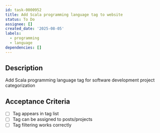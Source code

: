 ```yaml
---
id: task-0000952
title: Add Scala programming language tag to website
status: To Do
assignee: []
created_date: '2025-08-05'
labels:
  - programming
  - language
dependencies: []
---
```


## Description

Add Scala programming language tag for software development project categorization

## Acceptance Criteria

- [ ] Tag appears in tag list
- [ ] Tag can be assigned to posts/projects
- [ ] Tag filtering works correctly
